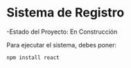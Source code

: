<h1> Sistema de Registro</h1>

-Estado del Proyecto: En Construcción

Para ejecutar el sistema, debes poner:

````npm install react````
